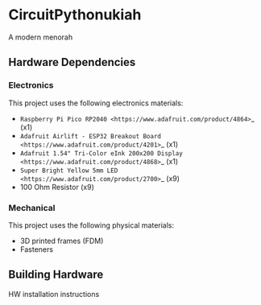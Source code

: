 # CircuitPythonukiah
A modern menorah

## Hardware Dependencies

### Electronics
This project uses the following electronics materials:

* `Raspberry Pi Pico RP2040 <https://www.adafruit.com/product/4864>`_ (x1)
* `Adafruit Airlift - ESP32 Breakout Board <https://www.adafruit.com/product/4201>`_ (x1)
* `Adafruit 1.54" Tri-Color eInk 200x200 Display <https://www.adafruit.com/product/4868>`_ (x1)
* `Super Bright Yellow 5mm LED <https://www.adafruit.com/product/2700>`_ (x9)
* 100 Ohm Resistor (x9)

### Mechanical

This project uses the following physical materials:

* 3D printed frames (FDM)
* Fasteners

## Building Hardware

HW installation instructions
